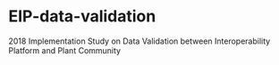 # EIP-data-validation
2018 Implementation Study on Data Validation between Interoperability Platform and Plant Community
